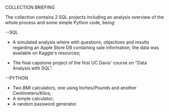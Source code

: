 COLLECTION BRIEFING

The collection contains 2 SQL projects including an analysis overview of the whole process and some simple Python code, being:

--SQL

- A simulated analysis where with questions, objectives and results regarding an Apple Store DB containing sale information, the data was available on Kaggle's resources;

- The final capstone project of the first UC Davis' course on "Data Analysis with SQL".

--PYTHON

- Two BMI calculators, one using Inches/Pounds and another Centimeters/Kilos;
- A simple calculator;
- A random password generator.
